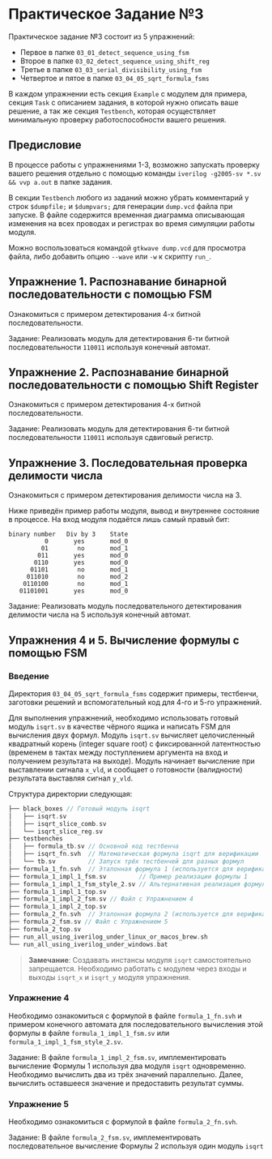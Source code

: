 # Практическое Задание №3

Практическое задание №3 состоит из 5 упражнений:

- Первое в папке `03_01_detect_sequence_using_fsm`
- Второе в папке `03_02_detect_sequence_using_shift_reg`
- Третье в папке `03_03_serial_divisibility_using_fsm`
- Четвертое и пятое в папке `03_04_05_sqrt_formula_fsms`

В каждом упражнении есть секция `Example` с модулем для примера,
секция `Task` с описанием задания, в которой нужно описать ваше решение,
а так же секция `Testbench`, которая осуществляет минимальную проверку
работоспособности вашего решения.

## Предисловие

В процессе работы с упражнениями 1-3, возможно запускать проверку вашего решения отдельно с помощью команды
`iverilog -g2005-sv *.sv && vvp a.out` в папке задания.

В секции `Testbench` любого из заданий можно убрать комментарий у строк `$dumpfile;` и `$dumpvars;` для генерации `dump.vcd` файла при запуске. В файле содержится временная диаграмма описывающая изменения на всех проводах и регистрах во время симуляции работы модуля.

Можно воспользоваться командой `gtkwave dump.vcd` для просмотра файла, либо добавить опцию `--wave` или `-w` к скрипту `run_`.

## Упражнение 1. Распознавание бинарной последовательности с помощью FSM

Ознакомиться с примером детектирования 4-х битной последовательности.

Задание: Реализовать модуль для детектирования 6-ти битной последовательности `110011` используя конечный автомат.

## Упражнение 2. Распознавание бинарной последовательности с помощью Shift Register

Ознакомиться с примером детектирования 4-х битной последовательности.

Задание: Реализовать модуль для детектирования 6-ти битной последовательности `110011` используя сдвиговый регистр.

## Упражнение 3. Последовательная проверка делимости числа

Ознакомиться с примером детектирования делимости числа на 3.

Ниже приведён пример работы модуля, вывод и внутреннее состояние в процессе. На вход модуля подаётся лишь самый правый бит:
```
binary number   Div by 3    State
          0       yes       mod_0
         01        no       mod_1
        011       yes       mod_0
       0110       yes       mod_0
      01101        no       mod_1
     011010        no       mod_2
    0110100        no       mod_1
   01101001       yes       mod_0
```

Задание: Реализовать модуль последовательного детектирования делимости числа на 5 используя конечный автомат.

## Упражнения 4 и 5. Вычисление формулы с помощью FSM

### Введение
Директория `03_04_05_sqrt_formula_fsms` содержит примеры, тестбенчи, заготовки решений и вспомогательный код для 4-го и 5-го упражнений.

Для выполнения упражнений, необходимо использовать готовый модуль `isqrt.sv` в качестве чёрного ящика и написать FSM для вычисления двух формул.
Модуль `isqrt.sv` вычисляет целочисленный квадратный корень (integer square root) с фиксированной латентностью (временем в тактах между поступлением аргумента на вход и получением результата на выходе).
Модуль начинает вычисление при выставлении сигнала `x_vld`, и сообщает
о готовности (валидности) результата выставляя сигнал `y_vld`.

Структура директории следующая:

```c
├── black_boxes // Готовый модуль isqrt
│   ├── isqrt.sv
│   ├── isqrt_slice_comb.sv
│   └── isqrt_slice_reg.sv
├── testbenches
│   ├── formula_tb.sv // Основной код тестбенча
│   ├── isqrt_fn.svh  // Математическая формула isqrt для верификации
│   └── tb.sv         // Запуск трёх тестбенчей для разных формул
├── formula_1_fn.svh  // Эталонная формула 1 (используется для верификации)
├── formula_1_impl_1_fsm.sv         // Пример реализации формулы 1
├── formula_1_impl_1_fsm_style_2.sv // Альтернативная реализация формулы 1
├── formula_1_impl_1_top.sv
├── formula_1_impl_2_fsm.sv // Файл с Упражнением 4
├── formula_1_impl_2_top.sv
├── formula_2_fn.svh  // Эталонная формула 2 (используется для верификации)
├── formula_2_fsm.sv // Файл с Упражнением 5
├── formula_2_top.sv
├── run_all_using_iverilog_under_linux_or_macos_brew.sh
└── run_all_using_iverilog_under_windows.bat
```



> **Замечание**: Создавать инстансы модуля `isqrt` самостоятельно запрещается. Необходимо работать с модулем через входы и выходы `isqrt_x` и `isqrt_y` модуля упражнения.

### Упражнение 4

Необходимо ознакомиться с формулой в файле `formula_1_fn.svh` и примером конечного автомата для последовательного вычисления этой формулы в файле `formula_1_impl_1_fsm.sv` или `formula_1_impl_1_fsm_style_2.sv`.

Задание:
В файле `formula_1_impl_2_fsm.sv`, имплементировать вычисление Формулы 1 используя два модуля `isqrt` одновременно. Необходимо вычислить два из трёх значений параллельно. Далее, вычислить оставшееся значение и предоставить результат суммы.

### Упражнение 5

Необходимо ознакомиться с формулой в файле `formula_2_fn.svh`.

Задание:
В файле `formula_2_fsm.sv`, имплементировать последовательное вычисление Формулы 2 используя один модуль `isqrt`
